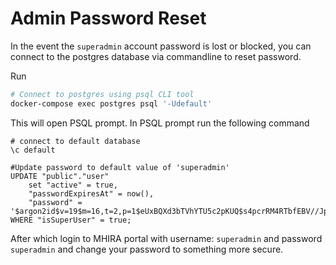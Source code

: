 # Admin Password Reset

In the event the `superadmin` account password is lost or blocked, you can connect to the postgres database via commandline to reset password.

Run
```bash
# Connect to postgres using psql CLI tool
docker-compose exec postgres psql '-Udefault'

```

This will open PSQL prompt. In PSQL prompt run the following command

```psql
# connect to default database
\c default

#Update password to default value of 'superadmin'
UPDATE "public"."user" 
    set "active" = true, 
    "passwordExpiresAt" = now(), 
    "password" = '$argon2id$v=19$m=16,t=2,p=1$eUxBQXd3bTVhYTU5c2pKUQ$s4pcrRM4RTbfEBV//JpcIw' 
WHERE "isSuperUser" = true;
```

After which login to MHIRA portal with username: `superadmin` and password `superadmin` and change your password to something more secure.

